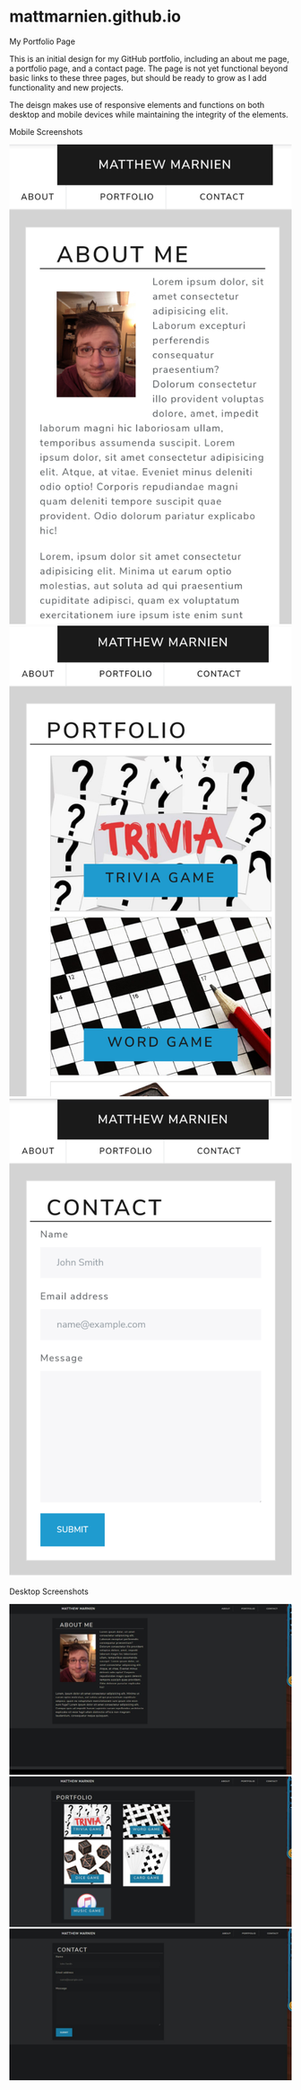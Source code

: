 # mattmarnien.github.io
My Portfolio Page

This is an initial design for my GitHub portfolio, including an about me page, a portfolio page, and a contact page.
The page is not yet functional beyond basic links to these three pages, but should be ready to grow as I add functionality and new projects.

The deisgn makes use of responsive elements and functions on both desktop and mobile devices while maintaining the integrity of the elements.

Mobile Screenshots

![Image of About Me - Mobile](Assets/mobile-about-me.png)
![Image of Portfolio - Mobile](Assets/mobile-portfolio.png)
![Image of Contact - Mobile](Assets/mobile-contact.png)

Desktop Screenshots

![Image of About Me](Assets/about-me.jpg)
![Image of Portfolio](Assets/portfolio.jpg)
![Image of Contact](Assets/contact.jpg)

